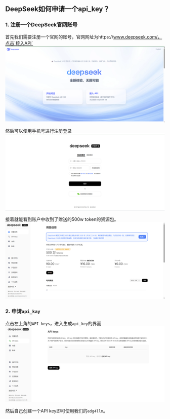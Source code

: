 ## DeepSeek如何申请一个api_key？

### 1. 注册一个DeepSeek官网账号
首先我们需要注册一个官网的账号，官网网址为https://www.deepseek.com/，点击`接入API`
![register](/assets/api_keys/DeepSeek/login_register1.png)

然后可以使用手机号进行注册登录
![register](/assets/api_keys/DeepSeek/login_register2.png)

接着就能看到账户中收到了赠送的500w token的资源包。
![register](/assets/api_keys/DeepSeek/resources.png)

### 2. 申请`api_kay`

点击左上角的`API keys`，进入生成`api_key`的界面
![api_key2](/assets/api_keys/DeepSeek/api_key2.png)

然后自己创建一个API key即可使用我们的`edg4llm`。
